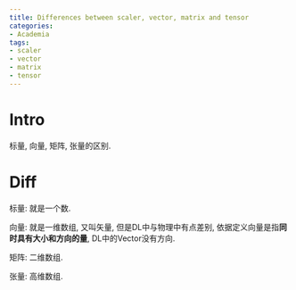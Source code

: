 ```yaml
---
title: Differences between scaler, vector, matrix and tensor
categories:
- Academia
tags:
- scaler
- vector
- matrix
- tensor
---
```


# Intro

标量, 向量, 矩阵, 张量的区别.

<!--more-->

# Diff

标量: 就是一个数.

向量: 就是一维数组, 又叫矢量, 但是DL中与物理中有点差别, 依据定义向量是指**同时具有大小和方向的量**, DL中的Vector没有方向.

矩阵: 二维数组.

张量: 高维数组.

